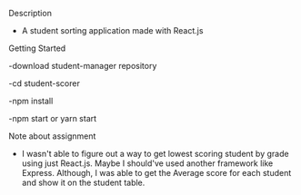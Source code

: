 Description

- A student sorting application made with React.js

Getting Started

-download student-manager repository

-cd student-scorer

-npm install

-npm start or yarn start

Note about assignment

- I wasn't able to figure out a way to get lowest scoring student by grade using just React.js.  Maybe I should've used another framework like Express.  Although, I was able to get the Average score for each student and show it on the student table.
